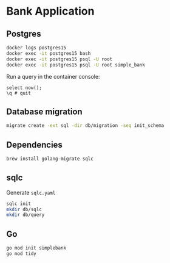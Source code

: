 # Bank Application

## Postgres
```bash
docker logs postgres15
docker exec -it postgres15 bash
docker exec -it postgres15 psql -U root
docker exec -it postgres15 psql -U root simple_bank
```

Run a query in the container console:
```postgresql
select now();
\q # quit
```

## Database migration
```bash
migrate create -ext sql -dir db/migration -seq init_schema
```

## Dependencies
```bash
brew install golang-migrate sqlc
```

## sqlc
Generate `sqlc.yaml`
```bash
sqlc init
mkdir db/sqlc
mkdir db/query
```


## Go
```bash
go mod init simplebank
go mod tidy
```